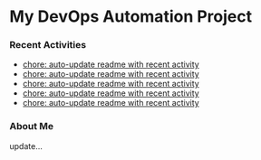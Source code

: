 # My DevOps Automation Project

### Recent Activities
<!-- activity:START -->
- [chore: auto-update readme with recent activity](https://github.com/kaigiii/mybowling-app/commit/2322d01d3012c42e970925f76b8fc6262f9de1c8)
- [chore: auto-update readme with recent activity](https://github.com/kaigiii/mybowling-app/commit/d0e64c08cf97ed9b68960c6c035ad72cfaf77667)
- [chore: auto-update readme with recent activity](https://github.com/kaigiii/mybowling-app/commit/5de34d605f54f40935730ab2fd59a0d3d7f8f184)
- [chore: auto-update readme with recent activity](https://github.com/kaigiii/mybowling-app/commit/4163f1e66421917bc6b0ff78ec237cab840cbacd)
- [chore: auto-update readme with recent activity](https://github.com/kaigiii/mybowling-app/commit/f1c85f79704a8b2f445701892f65bb19630d1ca7)
<!-- activity:END -->

### About Me
<!-- MYLINKS:START -->
<!-- MYLINKS:END -->

update...
